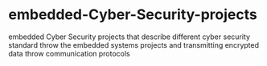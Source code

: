 # embedded-Cyber-Security-projects
embedded Cyber Security projects that describe different cyber security standard throw the embedded systems projects and transmitting encrypted data  throw  communication protocols 
